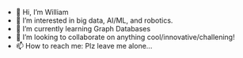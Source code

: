 - 👋 Hi, I’m William
- 👀 I’m interested in big data, AI/ML, and robotics.
- 🌱 I’m currently learning Graph Databases
- 💞️ I’m looking to collaborate on anything cool/innovative/challening!
- 📫 How to reach me: Plz leave me alone...

<!---
whegedusich/whegedusich is a ✨ special ✨ repository because its `README.md` (this file) appears on your GitHub profile.
You can click the Preview link to take a look at your changes.
--->
